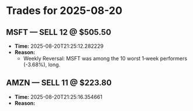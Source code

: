 # Trades for 2025-08-20

## MSFT — SELL 12 @ $505.50
- **Time:** 2025-08-20T21:25:12.282229
- **Reason:**
  - Weekly Reversal: MSFT was among the 10 worst 1‑week performers (-3.68%), long.

## AMZN — SELL 11 @ $223.80
- **Time:** 2025-08-20T21:25:16.354661
- **Reason:**

